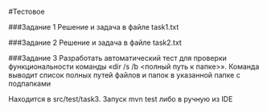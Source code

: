 #Тестовое

###Задание 1
Решение и задача в файле task1.txt

###Задание 2
Решение и задача в файле task2.txt

###Задание 3 
Разработать автоматический тест для проверки функциональности команды «dir /s /b <полный путь к папке>».
Команда выводит список полных путей файлов и папок в указанной папке с подпапками

Находится в src/test/task3. Запуск mvn test либо в ручную из IDE
